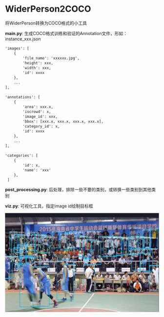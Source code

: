 # WiderPerson2COCO

将WiderPerson转换为COCO格式的小工具

**main.py**: 生成COCO格式训练和验证的Annotation文件，形如：instance_xxx.json

```
'images': [
    {
        'file_name': 'xxxxxx.jpg',
        'height': xxx,
        'width': xxx,
        'id': xxxx
    },
    ...
],

'annotations': [
    {
        'area': xxx.x,
        'iscrowd': x,
        'image_id': xxx,
        'bbox': [xxx.x, xxx.x, xxx.x, xxx.x],
        'category_id': x,
        'id': xxxx
    },
    ...
],

'categories': [
    {
        'id': x, 
        'name': 'xxx'
    },
 ]
```



**post_processing.py**: 后处理，排除一些不要的类别，或转换一些类别到其他类别

**viz.py**: 可视化工具，指定image id绘制目标框

![](examples/2022-04-10_18-17.png)

